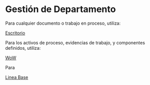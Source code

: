 # Gestión de Departamento

Para cualquier documento o trabajo en proceso, utiliza:

[Escritorio](Gestio%CC%81n%20de%20Departamento%20ba9ebbcf868c4949accd39876faec9e8/Escritorio%2048dc738f81a343219aa00799b025a0f9.md)

Para los activos de proceso, evidencias de trabajo, y componentes definidos, utiliza:

[WoW](Gestio%CC%81n%20de%20Departamento%20ba9ebbcf868c4949accd39876faec9e8/WoW%2022e4d144a8f047fb836aa77da202a397.md)

Para 

[Linea Base](Gestio%CC%81n%20de%20Departamento%20ba9ebbcf868c4949accd39876faec9e8/Linea%20Base%203099a55f812d4a3ca625e1be37ff0143.md)